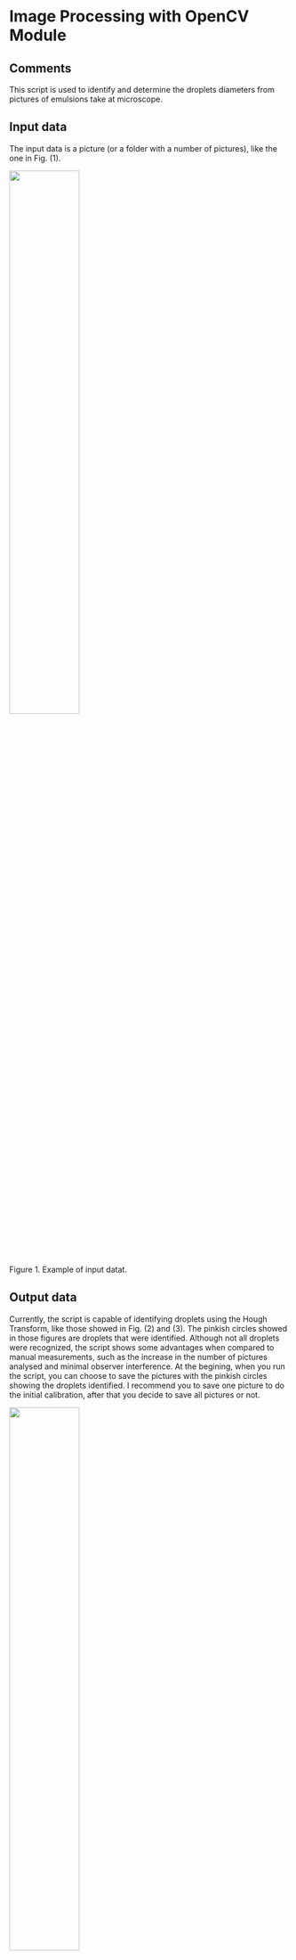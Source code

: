 # Image Processing with OpenCV Module

## Comments

This script is used to identify and determine the droplets diameters from pictures of emulsions take at microscope.

## Input data

The input data is a picture (or a folder with a number of pictures), like the one in Fig. (1).

<p><img src="https://i.ibb.co/tCx6Cqd/img2.png" height=50%, width=50%/></p>
<p>Figure 1. Example of input datat.</p>

## Output data

Currently, the script is capable of identifying droplets using the Hough Transform, like those showed in Fig. (2) and (3). The pinkish circles showed in those figures are droplets that were identified. Although not all droplets were recognized, the script shows some advantages when compared to manual measurements, such as the increase in the number of pictures analysed and minimal observer interference. At the begining, when you run the script, you can choose to save the pictures with the pinkish circles showing the droplets identified. I recommend you to save one picture to do the initial calibration, after that you decide to save all pictures or not.

<p><img src="https://i.ibb.co/DVNsBf5/image.png" height=50%, width=50%></p>
<p>Figure 2. Example 1 of processed image obtained using the script.</p>

<p><img src="https://i.ibb.co/6mdbHPt/image.png" height=50%, width=50%></p>
<p>Figure 3. Example 2 of processed image obtained using the script.</p>

Others images can be seen acessing the next link: <a href="https://ibb.co/album/x87L1X" target="_blank" rel="noopener noreferrer">Click here</a>. 

Furthermore, it can write a .TXT file with information about processing for every photo, Fig. (4). For every picture, even though you choose to save the processed pictures or not, you get the following information on that file:

- Elapsed time for processing
- Number of droplets identified
- Maximum and minimum diameter of droplets

To obtain diameters values in real world dimensions you must inform the "conversion_factor" variable. In this script the "conversion_factor" variable is informed in &mu;m/px. 

<p><img src="https://i.ibb.co/G9QdKfx/image.png" height=50%, width=50%></p>
<p>Figure 4. Example of text file with processing information.</p>

Finally, after all images get processed a relative frequency histogram is plot using the barplot function. The cumulative frequency and d<sub>90</sub> are plot using the normal plot function. Fig. (5) shows this result. To create the histogram you can choose a fixed interval, in my case it makes future comparisson easier (you can determine the intervals in "interval" variable) or use a determined number of bins.

<p><img src="https://i.ibb.co/FV749gM/image.png" height=50%, width=50%></p>
<p>Figure 5. Example of relative frequency histogram with cumulative frequency and d<sub>90</sub>.</p>

The output data values of diameters, intervals, relative and cumulative frequency, and d<sub>90</sub> are stored in a .XLSX file like the on in Fig. (6).

<p><img src="https://i.ibb.co/fQSZNcY/image.png" height=50%, width=50%></p>
<p>Figure 6. Example of .XLSX file with output data values.</p>

## Solution

To achieve all results commented above I used the OpenCV, NumPy, Math, Time, Matplotlib and Xlsxwriter modules.

## Future goals
- Use AI to identify and measure droplets
